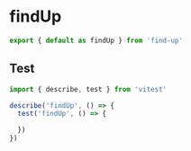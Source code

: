 # findUp
```ts
export { default as findUp } from 'find-up'

```

## Test
```ts
import { describe, test } from 'vitest'

describe('findUp', () => {
  test('findUp', () => {

  })
})
```

